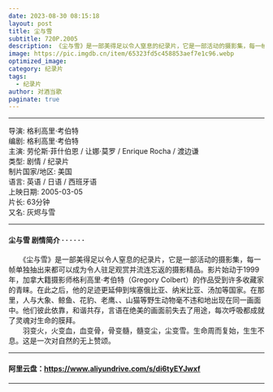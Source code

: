 ```yaml
---
date: 2023-08-30 08:15:18
layout: post
title: 尘与雪
subtitle: 720P.2005
description: 《尘与雪》是一部美得足以令人窒息的纪录片，它是一部活动的摄影集，每一帧单独抽出来都可以成为令人驻足观赏并流连忘返的摄影精品。影片始动于1999年，加拿大籍摄影师格利高里·考伯特（Gregory Colbert）的作品受到许多收藏家的青睐...
image: https://pic.imgdb.cn/item/65323fd5c458853aef7e1c96.webp
optimized_image: 
category: 纪录片
tags: 
  - 纪录片
author: 对酒当歌
paginate: true
---
```


---

导演: 格利高里·考伯特  
编剧: 格利高里·考伯特  
主演: 劳伦斯·菲什伯恩 / 让娜·莫罗 / Enrique Rocha / 渡边谦  
类型: 剧情 / 纪录片  
制片国家/地区: 美国  
语言: 英语 / 日语 / 西班牙语  
上映日期: 2005-03-05  
片长: 63分钟  
又名: 灰烬与雪  

---

#### 尘与雪 剧情简介 · · · · · ·

　　《尘与雪》是一部美得足以令人窒息的纪录片，它是一部活动的摄影集，每一帧单独抽出来都可以成为令人驻足观赏并流连忘返的摄影精品。影片始动于1999年，加拿大籍摄影师格利高里·考伯特（Gregory Colbert）的作品受到许多收藏家的青睐。在此之后，他的足迹更延伸到埃塞俄比亚、纳米比亚、汤加等国家。在那里，人与大象、鲸鱼、花豹、老鹰、、山猫等野生动物毫不违和地出现在同一画面中。他们彼此依靠，和谐共存，言语在绝美的画面前失去了用途，每次呼吸都成就了灵魂对生命的膜拜。  
　　羽变火，火变血，血变骨，骨变髓，髓变尘，尘变雪。生命周而复始，生生不息。这是一次对自然的无上赞颂。

---

#### 阿里云盘：<https://www.aliyundrive.com/s/di6tyEYJwxf>

---
